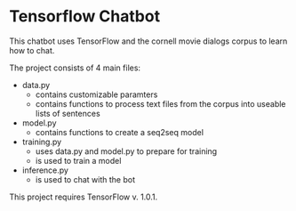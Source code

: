 # Tensorflow Chatbot
This chatbot uses TensorFlow and the cornell movie dialogs corpus to learn how to chat.

The project consists of 4 main files:
 - data.py
   - contains customizable paramters
   - contains functions to process text files from the corpus into useable lists of sentences
 - model.py
   - contains functions to create a seq2seq model
 - training.py
   - uses data.py and model.py to prepare for training
   - is used to train a model
 - inference.py
   - is used to chat with the bot

This project requires TensorFlow v. 1.0.1.

